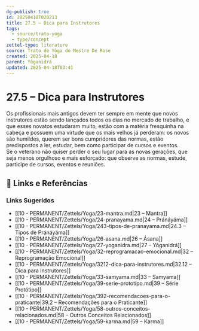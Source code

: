 ```yaml
---
dg-publish: true
id: 20250418T020213
title: 27.5 – Dica para Instrutores
tags:
  - source/trato-yoga
  - type/concept
zettel-type: literature
source: Trato de Yôga do Mestre De Rose
created: 2025-04-18
parent: Yôganidrá
updated: 2025-04-18T03:41
---
```


# 27.5 – Dica para Instrutores

Os profissionais mais antigos devem ter sempre em mente que novos instrutores estão sendo lançados todos os dias no mercado de trabalho, e que esses novatos estudaram muito, estão com a matéria fresquinha na cabeça e possuem uma virtude que os mais velhos já perderam: os novos são humildes, querem ser bons cumpridores das normas, estão predispostos a ler, estudar, bem como participar de cursos e eventos.  
Se o veterano não quiser perder o seu lugar para as novas gerações, que seja menos orgulhoso e mais esforçado: que observe as normas, estude, participe de cursos, eventos e reuniões.

## 🔗 Links e Referências











### Links Sugeridos

- [[10 - PERMANENT/Zettels/Yoga/23-mantra.md\|23 – Mantra]]
- [[10 - PERMANENT/Zettels/Yoga/24-pranayama.md\|24 – Pránáyáma]]
- [[10 - PERMANENT/Zettels/Yoga/243-tipos-de-pranayama.md\|24.3 – Tipos de Pránáyáma]]
- [[10 - PERMANENT/Zettels/Yoga/26-asana.md\|26 – Ásana]]
- [[10 - PERMANENT/Zettels/Yoga/27-yoganidra.md\|27 – Yôganidrá]]
- [[10 - PERMANENT/Zettels/Yoga/32-reprogramacao-emocional.md\|32 – Reprogramação Emocional]]
- [[10 - PERMANENT/Zettels/Yoga/3212-dica-para-instrutores.md\|32.12 – Dica para Instrutores]]
- [[10 - PERMANENT/Zettels/Yoga/33-samyama.md\|33 – Samyama]]
- [[10 - PERMANENT/Zettels/Yoga/39-serie-prototipo.md\|39 – Série Protótipo]]
- [[10 - PERMANENT/Zettels/Yoga/392-recomendacoes-para-o-praticante\|39.2 – Recomendações para o Praticante]]
- [[10 - PERMANENT/Zettels/Yoga/58-outros-conceitos-relacionados.md\|58 – Outros Conceitos Relacionados]]
- [[10 - PERMANENT/Zettels/Yoga/59-karma.md\|59 – Karma]]